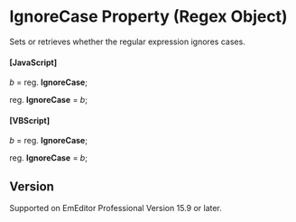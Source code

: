 # IgnoreCase Property (Regex Object)

Sets or retrieves whether the regular expression ignores cases.

#### \[JavaScript\]

_b_ = reg. **IgnoreCase**;

reg. **IgnoreCase** = _b_;

#### \[VBScript\]

_b_ = reg. **IgnoreCase**;

reg. **IgnoreCase** = _b_;

## Version

Supported on EmEditor Professional Version 15.9 or later.
